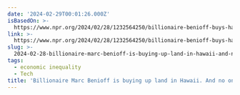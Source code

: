 ```yaml
---
date: '2024-02-29T00:01:26.000Z'
isBasedOn: >-
  https://www.npr.org/2024/02/28/1232564250/billionaire-benioff-buys-hawaii-land-salesforce
link: >-
  https://www.npr.org/2024/02/28/1232564250/billionaire-benioff-buys-hawaii-land-salesforce
slug: >-
  2024-02-28-billionaire-marc-benioff-is-buying-up-land-in-hawaii-and-no-one-knows-why
tags:
  - economic inequality
  - Tech
title: 'Billionaire Marc Benioff is buying up land in Hawaii. And no one knows why '
---
```


